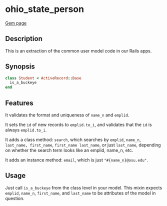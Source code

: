 # ohio_state_person

[Gem page](https://rubygems.org/gems/ohio_state_person)


## Description

This is an extraction of the common user model code in our Rails apps.


## Synopsis

```ruby
class Student < ActiveRecord::Base
  is_a_buckeye
end
```


## Features

It validates the format and uniqueness of ```name_n``` and ```emplid```.

It sets the ```id``` of new records to ```emplid.to_i```, and validates that the ```id``` is always ```emplid.to_i```.

It adds a class method: ```search```, which searches by ```emplid```, ```name_n```, ```last_name, first_name```, ```first_name last_name```, or just ```last_name```, depending on whether the search term looks like an emplid, name_n, etc.

It adds an instance method: ```email```, which is just ```"#{name_n}@osu.edu"```.


## Usage

Just call ```is_a_buckeye``` from the class level in your model.  This mixin expects ```emplid```, ```name_n```, ```first_name```, and ```last_name``` to be attributes of the model in question.
